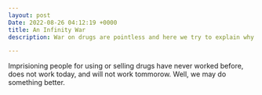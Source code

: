 ```yaml
---
layout: post
Date: 2022-08-26 04:12:19 +0000
title: An Infinity War
description: War on drugs are pointless and here we try to explain why.

---
```

Imprisioning people for using or selling drugs have never worked before, does not work today, and will not work tommorow. Well, we may do something better.
